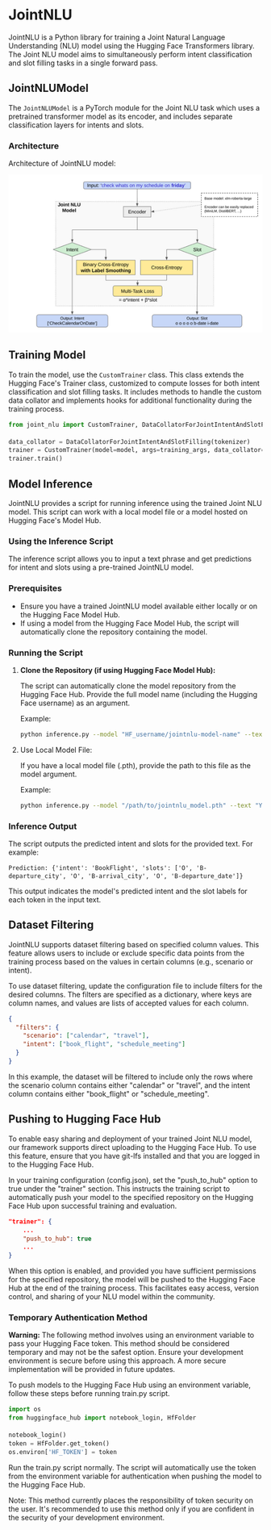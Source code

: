 # JointNLU

JointNLU is a Python library for training a Joint Natural Language Understanding (NLU) model using the Hugging Face Transformers library. The Joint NLU model aims to simultaneously perform intent classification and slot filling tasks in a single forward pass.

## JointNLUModel

The `JointNLUModel` is a PyTorch module for the Joint NLU task which uses a pretrained transformer model as its encoder, and includes separate classification layers for intents and slots.

### Architecture

Architecture of JointNLU model:

![JointNLU Architecture](img/jointnlu-architecture-0.1.0.png)


## Training Model

To train the model, use the `CustomTrainer` class. This class extends the Hugging Face's Trainer class, customized to compute losses for both intent classification and slot filling tasks. It includes methods to handle the custom data collator and implements hooks for additional functionality during the training process.

```python
from joint_nlu import CustomTrainer, DataCollatorForJointIntentAndSlotFilling

data_collator = DataCollatorForJointIntentAndSlotFilling(tokenizer)
trainer = CustomTrainer(model=model, args=training_args, data_collator=data_collator, ...)
trainer.train()
```

## Model Inference

JointNLU provides a script for running inference using the trained Joint NLU model. This script can work with a local model file or a model hosted on Hugging Face's Model Hub.

### Using the Inference Script

The inference script allows you to input a text phrase and get predictions for intent and slots using a pre-trained JointNLU model.

### Prerequisites

- Ensure you have a trained JointNLU model available either locally or on the Hugging Face Model Hub.
- If using a model from the Hugging Face Model Hub, the script will automatically clone the repository containing the model.

### Running the Script

1. **Clone the Repository (if using Hugging Face Model Hub):**

   The script can automatically clone the model repository from the Hugging Face Hub. Provide the full model name (including the Hugging Face username) as an argument.

   Example:
   ```bash
   python inference.py --model "HF_username/jointnlu-model-name" --text "Your text here"
   ```
2. Use Local Model File:

    If you have a local model file (.pth), provide the path to this file as the model argument.

    Example:
    ```bash
    python inference.py --model "/path/to/jointnlu_model.pth" --text "Your text here"
    ```

### Inference Output

The script outputs the predicted intent and slots for the provided text. For example:

```
Prediction: {'intent': 'BookFlight', 'slots': ['O', 'B-departure_city', 'O', 'B-arrival_city', 'O', 'B-departure_date']}
```

This output indicates the model's predicted intent and the slot labels for each token in the input text.

## Dataset Filtering

JointNLU supports dataset filtering based on specified column values. This feature allows users to include or exclude specific data points from the training process based on the values in certain columns (e.g., scenario or intent).

To use dataset filtering, update the configuration file to include filters for the desired columns. The filters are specified as a dictionary, where keys are column names, and values are lists of accepted values for each column.

```json
{
  "filters": {
    "scenario": ["calendar", "travel"],
    "intent": ["book_flight", "schedule_meeting"]
  }
}
```

In this example, the dataset will be filtered to include only the rows where the scenario column contains either "calendar" or "travel", and the intent column contains either "book_flight" or "schedule_meeting".

## Pushing to Hugging Face Hub

To enable easy sharing and deployment of your trained Joint NLU model, our framework supports direct uploading to the Hugging Face Hub. To use this feature, ensure that you have git-lfs installed and that you are logged in to the Hugging Face Hub.

In your training configuration (config.json), set the "push_to_hub" option to true under the "trainer" section. This instructs the training script to automatically push your model to the specified repository on the Hugging Face Hub upon successful training and evaluation.

```json
"trainer": {
    ...
    "push_to_hub": true
    ...
}
```

When this option is enabled, and provided you have sufficient permissions for the specified repository, the model will be pushed to the Hugging Face Hub at the end of the training process. This facilitates easy access, version control, and sharing of your NLU model within the community.

### Temporary Authentication Method

**Warning:** The following method involves using an environment variable to pass your Hugging Face token. This method should be considered temporary and may not be the safest option. Ensure your development environment is secure before using this approach. A more secure implementation will be provided in future updates.

To push models to the Hugging Face Hub using an environment variable, follow these steps before running train.py script.

```python
import os
from huggingface_hub import notebook_login, HfFolder

notebook_login()
token = HfFolder.get_token()
os.environ['HF_TOKEN'] = token
```

Run the train.py script normally. The script will automatically use the token from the environment variable for authentication when pushing the model to the Hugging Face Hub.

Note: This method currently places the responsibility of token security on the user. It's recommended to use this method only if you are confident in the security of your development environment.

